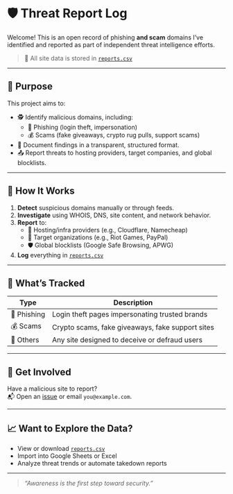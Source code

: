 # 🛡️ Threat Report Log

Welcome! This is an open record of phishing **and scam** domains I’ve identified and reported as part of independent threat intelligence efforts.

> 📁 All site data is stored in [`reports.csv`](./reports.csv)

---

## 🎯 Purpose

This project aims to:
- 🕵️ Identify malicious domains, including:
  - 🎣 Phishing (login theft, impersonation)
  - 💰 Scams (fake giveaways, crypto rug pulls, support scams)
- 🧾 Document findings in a transparent, structured format.
- 📤 Report threats to hosting providers, target companies, and global blocklists.

---

## 📂 How It Works

1. **Detect** suspicious domains manually or through feeds.
2. **Investigate** using WHOIS, DNS, site content, and network behavior.
3. **Report** to:
   - 🧰 Hosting/infra providers (e.g., Cloudflare, Namecheap)
   - 🏢 Target organizations (e.g., Riot Games, PayPal)
   - 🛡️ Global blocklists (Google Safe Browsing, APWG)
4. **Log** everything in [`reports.csv`](./reports.csv)

---

## 🧾 What’s Tracked

| Type      | Description                                           |
|-----------|-------------------------------------------------------|
| 🎣 Phishing | Login theft pages impersonating trusted brands        |
| 💰 Scams    | Crypto scams, fake giveaways, fake support sites      |
| 🧊 Others   | Any site designed to deceive or defraud users         |

---

## 🚀 Get Involved

Have a malicious site to report?  
📬 Open an [issue](https://github.com/YOUR_USERNAME/phishing-report-log/issues) or email `you@example.com`.

---

## 📈 Want to Explore the Data?

- View or download [`reports.csv`](./reports.csv)
- Import into Google Sheets or Excel
- Analyze threat trends or automate takedown reports

---

> _“Awareness is the first step toward security.”_
